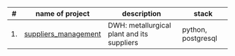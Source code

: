 
| #    | name of project                | description                                                     | stack                                                         |
| ---- | ------------------------------------------------------------ | ------------------------------------------------------------ | ------------------------------------------------------------ |
| 1.   | [suppliers_management](https://github.com/derodion/data_engineering_internship/tree/main/suppliers_management) | DWH: metallurgical plant and its suppliers | python, postgresql | 
